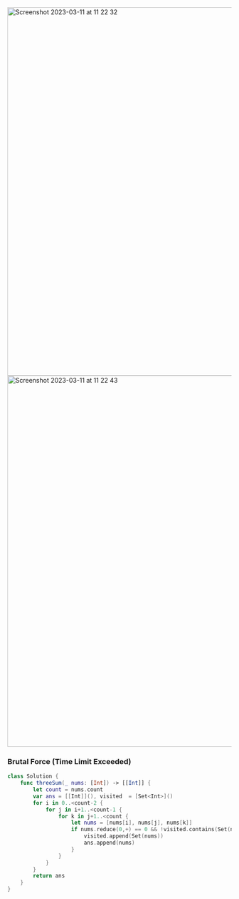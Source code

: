 <img width="825" alt="Screenshot 2023-03-11 at 11 22 32" src="https://user-images.githubusercontent.com/73763976/224481456-f0aae9fa-ba27-455a-9a4f-54b8cd2e1c72.png">
<img width="832" alt="Screenshot 2023-03-11 at 11 22 43" src="https://user-images.githubusercontent.com/73763976/224481466-55496423-1826-44ec-af2c-e91c4b446e43.png">


### Brutal Force (Time Limit Exceeded)
```swift
class Solution {
    func threeSum(_ nums: [Int]) -> [[Int]] {
        let count = nums.count
        var ans = [[Int]](), visited  = [Set<Int>]()
        for i in 0..<count-2 { 
            for j in i+1..<count-1 { 
                for k in j+1..<count { 
                    let nums = [nums[i], nums[j], nums[k]]
                    if nums.reduce(0,+) == 0 && !visited.contains(Set(nums)) {
                        visited.append(Set(nums))
                        ans.append(nums)
                    }
                }
            }
        }
        return ans
    }
}
```
